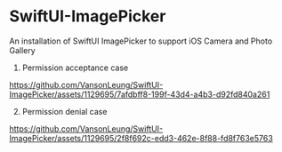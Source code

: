 # SwiftUI-ImagePicker
An installation of SwiftUI ImagePicker to support iOS Camera and Photo Gallery


1. Permission acceptance case

https://github.com/VansonLeung/SwiftUI-ImagePicker/assets/1129695/7afdbff8-199f-43d4-a4b3-d92fd840a261


2. Permission denial case

https://github.com/VansonLeung/SwiftUI-ImagePicker/assets/1129695/2f8f692c-edd3-462e-8f88-fd8f763e5763

